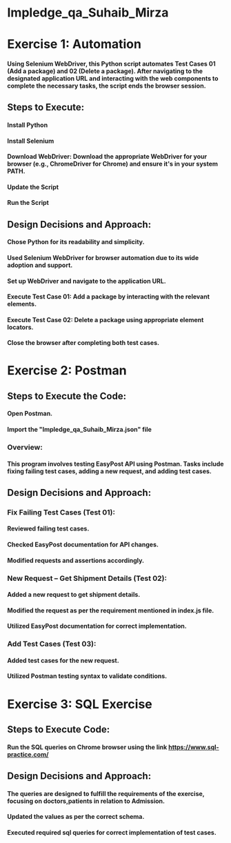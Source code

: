 # Impledge_qa_Suhaib_Mirza
# Exercise 1: Automation
#### Using Selenium WebDriver, this Python script automates Test Cases 01 (Add a package) and 02 (Delete a package). After navigating to the designated application URL and interacting with the web components to complete the necessary tasks, the script ends the browser session.

## Steps to Execute:
#### Install Python
#### Install Selenium
#### Download WebDriver: Download the appropriate WebDriver for your browser (e.g., ChromeDriver for Chrome) and ensure it's in your system PATH.
#### Update the Script
#### Run the Script
## Design Decisions and Approach:
#### Chose Python for its readability and simplicity.
#### Used Selenium WebDriver for browser automation due to its wide adoption and support.
#### Set up WebDriver and navigate to the application URL.
#### Execute Test Case 01: Add a package by interacting with the relevant elements.
#### Execute Test Case 02: Delete a package using appropriate element locators.
#### Close the browser after completing both test cases.

# Exercise 2: Postman
## Steps to Execute the Code:
#### Open Postman.
#### Import the "Impledge_qa_Suhaib_Mirza.json" file
### Overview:
#### This program involves testing EasyPost API using Postman. Tasks include fixing failing test cases, adding a new request, and adding test cases.

## Design Decisions and Approach:
### Fix Failing Test Cases (Test 01):

#### Reviewed failing test cases.
#### Checked EasyPost documentation for API changes.
#### Modified requests and assertions accordingly.

### New Request – Get Shipment Details (Test 02):
#### Added a new request to get shipment details.
#### Modified the request as per the requirement mentioned in index.js file.
#### Utilized EasyPost documentation for correct implementation.

### Add Test Cases (Test 03):
#### Added test cases for the new request.
#### Utilized Postman testing syntax to validate conditions.

# Exercise 3: SQL Exercise
## Steps to Execute Code:
#### Run the SQL queries on Chrome browser using the link https://www.sql-practice.com/


## Design Decisions and Approach:
#### The queries are designed to fulfill the requirements of the exercise, focusing on doctors,patients in relation to Admission.
#### Updated the values as per the correct schema.
#### Executed required sql queries for correct implementation of test cases.
